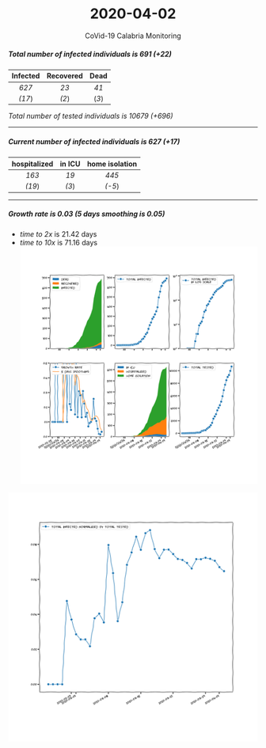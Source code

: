 <div align='center'>

# 2020-04-02
CoVid-19 Calabria Monitoring
</div>

##### Total number of infected individuals is 691 (+22)
Infected | Recovered | Dead
:---: | :---: | :---:
*627* | *23* | *41*
*(17*) | *(2*) | (*3*)

*Total number of tested individuals is 10679 (+696)*
***
##### Current number of infected individuals is 627 (+17)
hospitalized | in ICU | home isolation
:---: | :---: | :---:
*163* |*19* |*445*
*(19*) |*(3*) |*(-5*)
***
##### Growth rate is 0.03 (5 days smoothing is 0.05)
- *time to 2x* is 21.42 days
- *time to 10x* is 71.16 days
![stats][stats]

![infected_normalized][infected_normalized]

[stats]: stats_Calabria.png
[infected_normalized]: infected_normalized_Calabria.png

